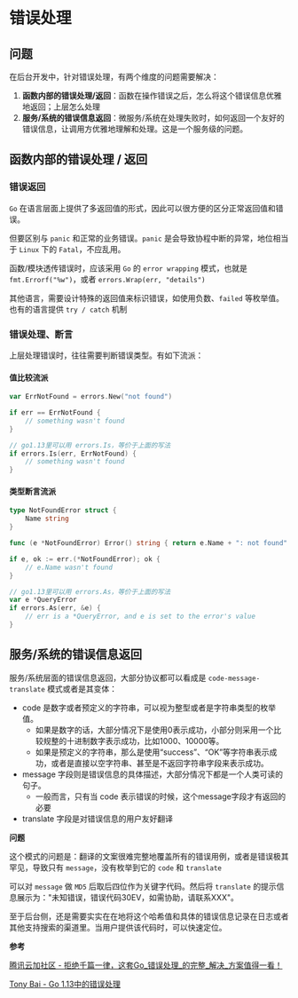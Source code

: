 # 错误处理

## 问题

在后台开发中，针对错误处理，有两个维度的问题需要解决：

1. **函数内部的错误处理/返回**：函数在操作错误之后，怎么将这个错误信息优雅地返回；上层怎么处理
2. **服务/系统的错误信息返回**：微服务/系统在处理失败时，如何返回一个友好的错误信息，让调用方优雅地理解和处理。这是一个服务级的问题。

## 函数内部的错误处理 / 返回

### 错误返回

`Go` 在语言层面上提供了多返回值的形式，因此可以很方便的区分正常返回值和错误。

但要区别与 `panic` 和正常的业务错误。`panic` 是会导致协程中断的异常，地位相当于 `Linux` 下的 `Fatal`，不应乱用。

函数/模块透传错误时，应该采用 `Go` 的 `error wrapping` 模式，也就是 `fmt.Errorf("%w")`，或者 `errors.Wrap(err, "details")`

其他语言，需要设计特殊的返回值来标识错误，如使用负数、`failed` 等枚举值。也有的语言提供 `try / catch` 机制

### 错误处理、断言

上层处理错误时，往往需要判断错误类型。有如下流派：

#### 值比较流派

```go
var ErrNotFound = errors.New("not found")

if err == ErrNotFound {
    // something wasn't found
}

// go1.13里可以用 errors.Is，等价于上面的写法
if errors.Is(err, ErrNotFound) {
    // something wasn't found
}
```

#### 类型断言流派

```go
type NotFoundError struct {
    Name string
}

func (e *NotFoundError) Error() string { return e.Name + ": not found" }

if e, ok := err.(*NotFoundError); ok {
    // e.Name wasn't found
}

// go1.13里可以用 errors.As，等价于上面的写法
var e *QueryError
if errors.As(err, &e) {
    // err is a *QueryError, and e is set to the error's value
}
```

## 服务/系统的错误信息返回

服务/系统层面的错误信息返回，大部分协议都可以看成是 `code-message-translate` 模式或者是其变体：

* code 是数字或者预定义的字符串，可以视为整型或者是字符串类型的枚举值。
  * 如果是数字的话，大部分情况下是使用0表示成功，小部分则采用一个比较规整的十进制数字表示成功，比如1000、10000等。
  * 如果是预定义的字符串，那么是使用“success”、“OK”等字符串表示成功，或者是直接以空字符串、甚至是不返回字符串字段来表示成功。
* message 字段则是错误信息的具体描述，大部分情况下都是一个人类可读的句子。
  * 一般而言，只有当 code 表示错误的时候，这个message字段才有返回的必要
* translate 字段是对错误信息的用户友好翻译

**问题**

这个模式的问题是：翻译的文案很难完整地覆盖所有的错误用例，或者是错误极其罕见，导致只有 `message`，没有枚举到它的 `code` 和 `translate`

可以对 `message` 做 `MD5` 后取后四位作为关键字代码。然后将 `translate` 的提示信息展示为："未知错误，错误代码30EV，如需协助，请联系XXX"。

至于后台侧，还是需要实实在在地将这个哈希值和具体的错误信息记录在日志或者其他支持搜索的渠道里。当用户提供该代码时，可以快速定位。

**参考**

[腾讯云加社区 - 拒绝千篇一律，这套Go_错误处理_的完整_解决_方案值得一看！](https://zhuanlan.zhihu.com/p/413041029)

[Tony Bai - Go 1.13中的错误处理](https://tonybai.com/2019/10/18/errors-handling-in-go-1-13/)

